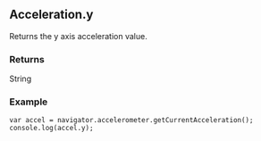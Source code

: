 Acceleration.y
-----------
Returns the y axis acceleration value.

### Returns ###
String

### Example ###
	var accel = navigator.accelerometer.getCurrentAcceleration();
    console.log(accel.y);
